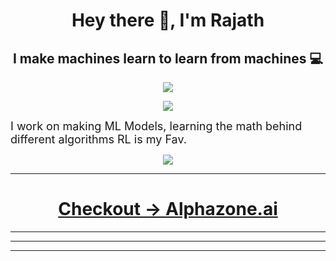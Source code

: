 <div align="center">
    <h1>Hey there 👋, I'm Rajath</h1>
    <h2>I make machines learn to learn from machines 💻</h2>
</div>

<p align="center">
    <img src="#" />
</p>

<p align="center">
    <img src="https://forthebadge.com/images/badges/works-on-my-machine.svg">
</p>

<font size="+1.5">
I work on making ML Models, learning the math behind different algorithms RL is my Fav.
</font>

<p align="center">
    <img src="https://github-readme-stats.vercel.app/api?username=rajathbharadwaj&show_icons=true&title_color=83sFFF8&icon_color=FFDFf34&text_color=BBBBBB&bg_color=000000">
</p>

---


<h1 align="center">
    <a href="http://alphazoneai.com/resume/" target="_blank" rel="noopener noreferrer">
    Checkout -> Alphazone.ai
    </a>
</h1>



---


<!-- Core Skills Section <p align="center">
    <a href="https://github.com/satyajitghana/satyajitghana/blob/master/cv_deeplearning.md">
        <img src="https://img.shields.io/static/v1?logo=PyTorch&logoColor=violet&logoWidth=20&label=Core&labelColor=1d2021&message=Computer%20Vision-Deep%20Learning&color=1289A7&style=for-the-badge">
    </a>
    <a href="https://github.com/satyajitghana/satyajitghana/blob/master/competitive_programming.md">
        <img src="https://img.shields.io/static/v1?logo=CodeChef&logoColor=violet&logoWidth=20&label=Core&labelColor=1d2021&message=Competitive%20Programming&color=05c46b&style=for-the-badge">
    </a>
</p>
-->


---

<!-- Languages Section <p align="center">
    <a href="https://github.com/satyajitghana/satyajitghana/blob/master/c-cpp.md">
        <img src="https://img.shields.io/static/v1?logo=C%2B%2B&logoColor=violet&logoWidth=20&label=Language&labelColor=1d2021&message=C%20C%2B%2B&color=006266&style=for-the-badge">
    </a>
    <a href="https://github.com/satyajitghana/satyajitghana/blob/master/python.md">
        <img src="https://img.shields.io/static/v1?logo=Python&logoColor=violet&logoWidth=20&label=Language&labelColor=1d2021&message=Python&color=5f27cd&style=for-the-badge">
    </a>
    <a href="https://github.com/satyajitghana/satyajitghana/blob/master/javascript.md">
        <img src="https://img.shields.io/static/v1?logo=JavaScript&logoColor=violet&logoWidth=20&label=Language&labelColor=1d2021&message=JavaScript&color=b33939&style=for-the-badge">
    </a>
    <a href="https://github.com/satyajitghana/satyajitghana/blob/master/haskell.md">
        <img src="https://img.shields.io/static/v1?logo=Haskell&logoColor=violet&logoWidth=20&label=Language&labelColor=1d2021&message=Haskell&color=EAB543&style=for-the-badge">
    </a>
</p>
## Packages i've developed
https://github.com/satyajitghana/chocolatey-opencv
## NPTEL Courses
- https://github.com/satyajitghana/Medical-Image-Analysis
- https://github.com/satyajitghana/OpenMP-Programming
## Misc. Stuff
- [Colab KeepAlive Extension](https://github.com/satyajitghana/colab-keepalive)
- [My Dot Files](https://github.com/satyajitghana/my-dotfiles)
- [Lambda Calculus](https://github.com/satyajitghana/LambdaCalculus)
- [Workshops](https://github.com/satyajitghana/Workshops)
---
<p align="center">
    <img src="https://forthebadge.com/images/badges/made-with-python.svg">
</p>



-->



---
